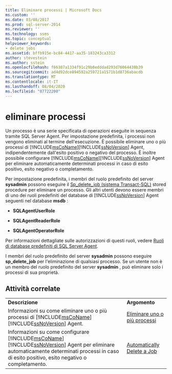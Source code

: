 ```yaml
---
title: Eliminare processi | Microsoft Docs
ms.custom: ''
ms.date: 03/08/2017
ms.prod: sql-server-2014
ms.reviewer: ''
ms.technology: ssms
ms.topic: conceptual
helpviewer_keywords:
- delete jobs
ms.assetid: bffb915e-bc84-4417-aa35-183243ca3312
author: stevestein
ms.author: sstein
ms.openlocfilehash: f66387a1334f91c29b8edddad293d76064430b39
ms.sourcegitcommit: ad4d92dce894592a259721a1571b1d8736abacdb
ms.translationtype: MT
ms.contentlocale: it-IT
ms.lasthandoff: 08/04/2020
ms.locfileid: "87722200"
---
```

# <a name="delete-jobs"></a>eliminare processi
  Un processo è una serie specificata di operazioni eseguite in sequenza tramite SQL Server Agent. Per impostazione predefinita, i processi non vengono eliminati al termine dell'esecuzione. È possibile eliminare uno o più processi di [!INCLUDE[msCoName](../../includes/msconame-md.md)][!INCLUDE[ssNoVersion](../../includes/ssnoversion-md.md)] Agent, indipendentemente dall'esito positivo o negativo del processo. È inoltre possibile configurare [!INCLUDE[msCoName](../../includes/msconame-md.md)][!INCLUDE[ssNoVersion](../../includes/ssnoversion-md.md)] Agent per eliminare automaticamente determinati processi in caso di esito positivo, esito negativo o completamento.  
  
 Per impostazione predefinita, i membri del ruolo predefinito del server **sysadmin** possono eseguire il [Sp_delete_job &#40;sistema Transact-SQL&#41;](/sql/relational-databases/system-stored-procedures/sp-delete-job-transact-sql) stored procedure per eliminare un processo. Gli altri utenti devono essere membri di uno dei ruoli predefiniti del database di [!INCLUDE[ssNoVersion](../../includes/ssnoversion-md.md)] Agent seguenti nel database **msdb** :  
  
-   **SQLAgentUserRole**  
  
-   **SQLAgentReaderRole**  
  
-   **SQLAgentOperatorRole**  
  
 Per informazioni dettagliate sulle autorizzazioni di questi ruoli, vedere [Ruoli di database predefiniti di SQL Server Agent](sql-server-agent-fixed-database-roles.md).  
  
 I membri del ruolo predefinito del server **sysadmin** possono eseguire **sp_delete_job** per l'eliminazione di qualsiasi processo. Se un utente non è un membro del ruolo predefinito del server **sysadmin** , può eliminare solo i processi di sua proprietà.  
  
## <a name="related-tasks"></a>Attività correlate  
  
|||  
|-|-|  
|**Descrizione**|**Argomento**|  
|Informazioni su come eliminare uno o più processi di [!INCLUDE[msCoName](../../includes/msconame-md.md)][!INCLUDE[ssNoVersion](../../includes/ssnoversion-md.md)] Agent.|[Eliminare uno o più processi](delete-one-or-more-jobs.md)|  
|Informazioni su come configurare [!INCLUDE[msCoName](../../includes/msconame-md.md)][!INCLUDE[ssNoVersion](../../includes/ssnoversion-md.md)] Agent per eliminare automaticamente determinati processi in caso di esito positivo, esito negativo o completamento.|[Automatically Delete a Job](automatically-delete-a-job.md)|  
  
  
